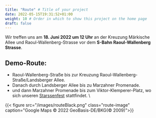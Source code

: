 ```yaml
---
title: "Route" # Title of your project
date: 2022-05-15T19:31:52+01:00
weight: 10 # Order in which to show this project on the home page
draft: false
---
```

Wir treffen uns am **18. Juni 2022 um 12 Uhr** an der Kreuzung Märkische Allee und Raoul-Wallenberg-Strasse vor dem **S-Bahn Raoul-Wallenberg Strasse**.

## Demo-Route:

- Raoul-Wallenberg-Straße bis zur Kreuzung Raoul-Wallenberg-Straße/Landsberger Allee. 
- Danach durch Landsberger Allee bis zu Marzahner Promenade.
- und dann Marzahner Promenade bis zum Viktor-Klemperer-Platz, wo sich unseren [Starssenfest](/de/strassenfest) stattfindet.
\

{{< figure src="/images/routeBlack.png" class="route-image" caption="Google Maps © 2022 GeoBasis-DE/BKG(© 2009)">}}